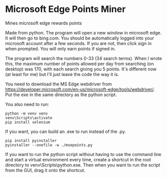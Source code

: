 # Microsoft Edge Points Miner
Mines microsoft edge rewards points

Made from python.
The program will open a new window in microsoft edge. It will then go to bing.com. You should be automatically logged into your microsoft account after a few seconds. If you are not, then click sign in when prompted. You will only earn points if signed in.


The program will search the numbers 0-33 (34 search terms). When I wrote this, the maximum number of points allowed per day from searching (on desktop) was 170, with each search giving you 5 points. It's different now (at least for me) but I'll just leave the code the way it is.

You need to download the MS Edge webdriver from https://developer.microsoft.com/en-us/microsoft-edge/tools/webdriver/. Put the exe in the same directory as the python script.

You also need to run:
```
python -m venv venv
venv\Scripts\activate
pip install selenium
```

If you want, you can build an .exe to run instead of the .py.
```
pip install pyinstaller
pyinstaller --onefile -w ./msepoints.py
```

If you want to run the python script without having to use the command line and start a virtual environment every time, create a shortcut in the root directory to venv\Scripts\python.exe. Then when you want to run the script from the GUI, drag it onto the shortcut.